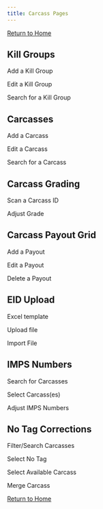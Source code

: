 ```yaml
---
title: Carcass Pages
---
```


[Return to Home](./index.html)
## Kill Groups
Add a Kill Group 

Edit a Kill Group

Search for a Kill Group 

## Carcasses
Add a Carcass

Edit a Carcass

Search for a Carcass

## Carcass Grading
Scan a Carcass ID

Adjust Grade

## Carcass Payout Grid
Add a Payout 

Edit a Payout

Delete a Payout

## EID Upload
Excel template

Upload file

Import File

## IMPS Numbers
Search for Carcasses

Select Carcass(es)

Adjust IMPS Numbers

## No Tag Corrections
Filter/Search Carcasses

Select No Tag 

Select Available Carcass 

Merge Carcass

[Return to Home](./index.html)